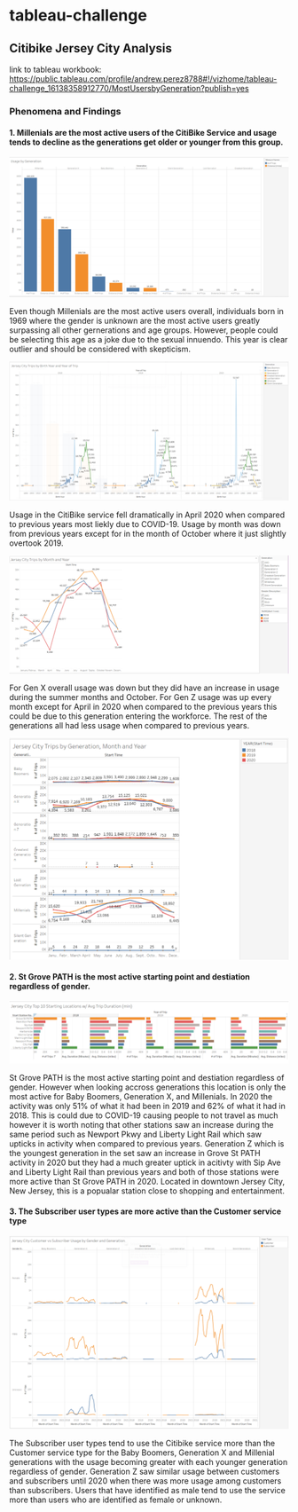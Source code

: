 # tableau-challenge

## Citibike Jersey City Analysis

link to tableau workbook: 
https://public.tableau.com/profile/andrew.perez8788#!/vizhome/tableau-challenge_16138358912770/MostUsersbyGeneration?publish=yes


### Phenomena and Findings

#### 1. Millenials are the most active users of the CitiBike Service and usage tends to decline as the generations get older or younger from this group.

![alt text](images/usage-generation.PNG?raw=true)

Even though Millenials are the most active users overall, individuals born in 1969 where the gender is unknown are the most active users greatly surpassing all other gernerations and age groups. However, people could be selecting this age as a joke due to the sexual innuendo. This year is clear outlier and should be considered with skepticism. 

![alt text](images/birth_year_uages_by_trip_year.PNG?raw=true)

Usage in the CitiBike service fell dramatically in April 2020 when compared to previous years most liekly due to COVID-19. Usage by month was down from previous years except for in the month of October where it just slightly overtook 2019. 

![alt text](images/trips_by_year.PNG?raw=true)

For Gen X overall usage was down but they did have an increase in usage during the summer months and October. For Gen Z usage was up every month except for April in 2020 when compared to the previous years this could be due to this generation entering the workforce. The rest of the generations all had less usage when compared to previous years.

![alt text](images/trips_gen_year.PNG?raw=true)


#### 2. St Grove PATH is the most active starting point and destiation regardless of gender.

![alt text](images/top_10_starting_loc.PNG?raw=true)

St Grove PATH is the most active starting point and destiation regardless of gender. However when looking accross generations this location is only the most active for Baby Boomers, Generation X, and Millenials. In 2020 the activity was only 51% of what it had been in 2019 and 62% of what it had in 2018. This is could due to COVID-19 causing people to not travel as much however it is worth noting that other stations saw an increase during the same period such as Newport Pkwy and Liberty Light Rail which saw upticks in activity when compared to previous years. Generation Z which is the youngest generation in the set saw an increase in Grove St PATH activity in 2020 but they had a much greater uptick in acitivty with Sip Ave and Liberty Light Rail than previous years and both of those stations were more active than St Grove PATH in 2020. Located in downtown Jersey City, New Jersey, this is a popualar station close to shopping and entertainment.

#### 3. The Subscriber user types are more active than the Customer service type 

![alt text](images/customer_vs_subscriber.PNG?raw=true)

The Subscriber user types tend to use the Citibike service more than the Customer service type for the Baby Boomers, Generation X and Millenial generations with the usage becoming greater with each younger generation regardless of gender. Generation Z saw similar usage between customers and subscribers until 2020 when there was more usage among customers than subscribers. Users that have identified as male tend to use the service more than users who are identified as female or unknown.


